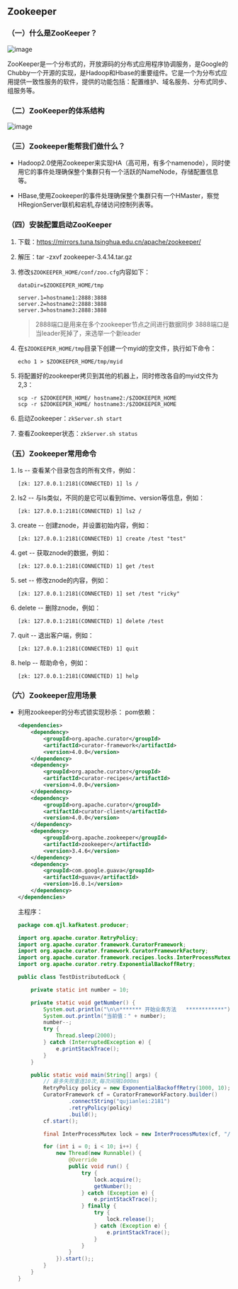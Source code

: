 ## Zookeeper

### （一）什么是ZooKeeper？

![image](https://github.com/MrQuJL/hadoop-guide/blob/master/17-ZooKeeper/imgs/zookeeper-logo.png)

ZooKeeper是一个分布式的，开放源码的分布式应用程序协调服务，是Google的Chubby一个开源的实现，是Hadoop和Hbase的重要组件。它是一个为分布式应用提供一致性服务的软件，提供的功能包括：配置维护、域名服务、分布式同步、组服务等。

### （二）ZooKeeper的体系结构

![image](https://github.com/MrQuJL/hadoop-guide/blob/master/17-ZooKeeper/imgs/zookeeper-arc.png)

### （三）Zookeeper能帮我们做什么？

* Hadoop2.0使用Zookeeper来实现HA（高可用，有多个namenode），同时使用它的事件处理确保整个集群只有一个活跃的NameNode，存储配置信息等。

* HBase,使用Zookeeper的事件处理确保整个集群只有一个HMaster，察觉HRegionServer联机和宕机,存储访问控制列表等。

### （四）安装配置启动ZooKeeper

1. 下载：https://mirrors.tuna.tsinghua.edu.cn/apache/zookeeper/

2. 解压：tar -zxvf zookeeper-3.4.14.tar.gz

3. 修改```$ZOOKEEPER_HOME/conf/zoo.cfg```内容如下：
    ```shell
    dataDir=$ZOOKEEPER_HOME/tmp

    server.1=hostname1:2888:3888
    server.2=hostname2:2888:3888
    server.3=hostname3:2888:3888
    ```

	> 2888端口是用来在多个zookeeper节点之间进行数据同步
	> 3888端口是当leader死掉了，来选举一个新leader

4. 在```$ZOOKEEPER_HOME/tmp```目录下创建一个myid的空文件，执行如下命令：
    ```shell
    echo 1 > $ZOOKEEPER_HOME/tmp/myid
    ```

5. 将配置好的zookeeper拷贝到其他的机器上，同时修改各自的myid文件为2,3：
    ```shell
    scp -r $ZOOKEEPER_HOME/ hostname2:/$ZOOKEEPER_HOME
    scp -r $ZOOKEEPER_HOME/ hostname3:/$ZOOKEEPER_HOME
    ```

6. 启动Zookeeper：```zkServer.sh start```

7. 查看Zookeeper状态：```zkServer.sh status```

### （五）Zookeeper常用命令

1. ls -- 查看某个目录包含的所有文件，例如：
    ```shell
    [zk: 127.0.0.1:2181(CONNECTED) 1] ls /
    ```

2. ls2 -- 与ls类似，不同的是它可以看到time、version等信息，例如：
    ```shell
    [zk: 127.0.0.1:2181(CONNECTED) 1] ls2 /
    ```

3. create -- 创建znode，并设置初始内容，例如：
    ```shell
    [zk: 127.0.0.1:2181(CONNECTED) 1] create /test "test" 
    ```

4. get -- 获取znode的数据，例如：
    ```shell
    [zk: 127.0.0.1:2181(CONNECTED) 1] get /test
    ```

5. set -- 修改znode的内容，例如：
    ```shell
    [zk: 127.0.0.1:2181(CONNECTED) 1] set /test "ricky"
    ```

6. delete -- 删除znode，例如：
    ```shell
    [zk: 127.0.0.1:2181(CONNECTED) 1] delete /test
    ```

7. quit -- 退出客户端，例如：
    ```shell
    [zk: 127.0.0.1:2181(CONNECTED) 1] quit
    ```

8. help -- 帮助命令，例如：
    ```shell
    [zk: 127.0.0.1:2181(CONNECTED) 1] help
    ```

### （六）Zookeeper应用场景

* 利用zookeeper的分布式锁实现秒杀：
    pom依赖：
    ```xml
    <dependencies>
        <dependency>
            <groupId>org.apache.curator</groupId>
            <artifactId>curator-framework</artifactId>
            <version>4.0.0</version>
        </dependency>
        <dependency>
            <groupId>org.apache.curator</groupId>
            <artifactId>curator-recipes</artifactId>
            <version>4.0.0</version>
        </dependency>
        <dependency>
            <groupId>org.apache.curator</groupId>
            <artifactId>curator-client</artifactId>
            <version>4.0.0</version>
        </dependency>
        <dependency>
            <groupId>org.apache.zookeeper</groupId>
            <artifactId>zookeeper</artifactId>
            <version>3.4.6</version>
        </dependency>
        <dependency>
            <groupId>com.google.guava</groupId>
            <artifactId>guava</artifactId>
            <version>16.0.1</version>
        </dependency>
    </dependencies>
    ```

    主程序：
    ```java
    package com.qjl.kafkatest.producer;

    import org.apache.curator.RetryPolicy;
    import org.apache.curator.framework.CuratorFramework;
    import org.apache.curator.framework.CuratorFrameworkFactory;
    import org.apache.curator.framework.recipes.locks.InterProcessMutex;
    import org.apache.curator.retry.ExponentialBackoffRetry;

    public class TestDistributedLock {

        private static int number = 10;

        private static void getNumber() {
            System.out.println("\n\n******* 开始业务方法   ************");
            System.out.println("当前值：" + number);
            number--;
            try {
                Thread.sleep(2000);
            } catch (InterruptedException e) {
                e.printStackTrace();
            }
        }

        public static void main(String[] args) {
            // 最多失败重连10次,每次间隔1000ms
            RetryPolicy policy = new ExponentialBackoffRetry(1000, 10);
            CuratorFramework cf = CuratorFrameworkFactory.builder()
                    .connectString("qujianlei:2181")
                    .retryPolicy(policy)
                    .build();
            cf.start();

            final InterProcessMutex lock = new InterProcessMutex(cf, "/aaa");

            for (int i = 0; i < 10; i++) {
                new Thread(new Runnable() {
                    @Override
                    public void run() {
                        try {
                            lock.acquire();
                            getNumber();
                        } catch (Exception e) {
                            e.printStackTrace();
                        } finally {
                            try {
                                lock.release();
                            } catch (Exception e) {
                                e.printStackTrace();
                            }
                        }
                    }
                }).start();;
            }
        }
    }
    ```










